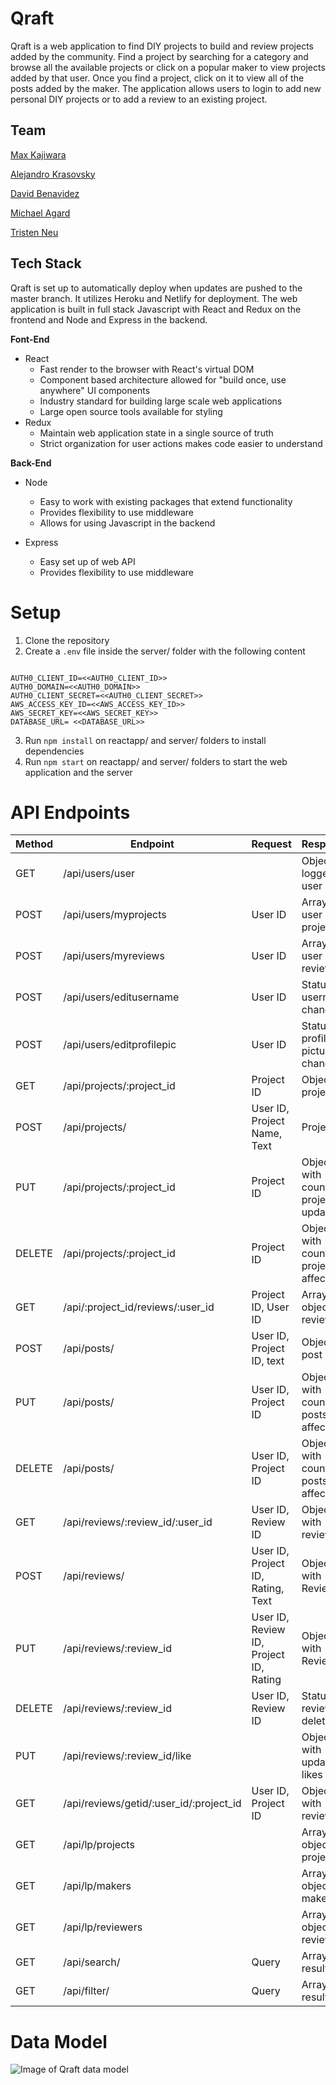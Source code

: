 # Qraft

Qraft is a web application to find DIY projects to build and review projects added by the community. Find a project by searching for a category and browse all the available projects or click on a popular maker to view projects added by that user. Once you find a project, click on it to view all of the posts added by the maker. The application allows users to login to add new personal DIY projects or to add a review to an existing project.

## Team

[Max Kajiwara](https://github.com/maxkajiwara)

[Alejandro Krasovsky](https://github.com/alejandrok93)

[David Benavidez](https://github.com/DavidBenavidez123)

[Michael Agard](https://github.com/michaelagard)

[Tristen Neu](https://github.com/tristenneu)

## Tech Stack

Qraft is set up to automatically deploy when updates are pushed to the master branch. It utilizes Heroku and Netlify for deployment. The web application is built in full stack Javascript with React and Redux on the frontend and Node and Express in the backend.

**Font-End**

- React
  - Fast render to the browser with React's virtual DOM
  - Component based architecture allowed for "build once, use anywhere" UI components
  - Industry standard for building large scale web applications
  - Large open source tools available for styling
- Redux
  - Maintain web application state in a single source of truth
  - Strict organization for user actions makes code easier to understand

**Back-End**

- Node

  - Easy to work with existing packages that extend functionality
  - Provides flexibility to use middleware
  - Allows for using Javascript in the backend

- Express
  - Easy set up of web API
  - Provides flexibility to use middleware

# Setup

1. Clone the repository
2. Create a `.env` file inside the server/ folder with the following content

```

AUTH0_CLIENT_ID=<<AUTH0_CLIENT_ID>>
AUTH0_DOMAIN=<<AUTH0_DOMAIN>>
AUTH0_CLIENT_SECRET=<<AUTH0_CLIENT_SECRET>>
AWS_ACCESS_KEY_ID=<<AWS_ACCESS_KEY_ID>>
AWS_SECRET_KEY=<<AWS_SECRET_KEY>>
DATABASE_URL= <<DATABASE_URL>>

```

3. Run `npm install` on reactapp/ and server/ folders to install dependencies
4. Run `npm start` on reactapp/ and server/ folders to start the web application and the server

# API Endpoints

| Method | Endpoint                                | Request                                | Response                               |
| ------ | --------------------------------------- | -------------------------------------- | -------------------------------------- |
| GET    | /api/users/user                         |                                        | Object of logged in user info          |
| POST   | /api/users/myprojects                   | User ID                                | Array of user projects                 |
| POST   | /api/users/myreviews                    | User ID                                | Array of user reviews                  |
| POST   | /api/users/editusername                 | User ID                                | Status of username change              |
| POST   | /api/users/editprofilepic               | User ID                                | Status of profile picture change       |
| GET    | /api/projects/:project_id               | Project ID                             | Object of project                      |
| POST   | /api/projects/                          | User ID, Project Name, Text            | Project ID                             |
| PUT    | /api/projects/:project_id               | Project ID                             | Object with count of projects updated  |
| DELETE | /api/projects/:project_id               | Project ID                             | Object with count of projects affected |
| GET    | /api/:project_id/reviews/:user_id       | Project ID, User ID                    | Array of objects of reviews            |
| POST   | /api/posts/                             | User ID, Project ID, text              | Object of post id                      |
| PUT    | /api/posts/                             | User ID, Project ID                    | Object with count of posts affected    |
| DELETE | /api/posts/                             | User ID, Project ID                    | Object with count of posts affected    |
| GET    | /api/reviews/:review_id/:user_id        | User ID, Review ID                     | Object with review                     |
| POST   | /api/reviews/                           | User ID, Project ID, Rating, Text      | Object with Review ID                  |
| PUT    | /api/reviews/:review_id                 | User ID, Review ID, Project ID, Rating | Object with Review ID                  |
| DELETE | /api/reviews/:review_id                 | User ID, Review ID                     | Status of review deleted               |
| PUT    | /api/reviews/:review_id/like            |                                        | Object with updated likes              |
| GET    | /api/reviews/getid/:user_id/:project_id | User ID, Project ID                    | Object with review ID                  |
| GET    | /api/lp/projects                        |                                        | Array of objects of projects           |
| GET    | /api/lp/makers                          |                                        | Array of objects of makers             |
| GET    | /api/lp/reviewers                       |                                        | Array of objects of reviewers          |
| GET    | /api/search/                            | Query                                  | Array of results                       |
| GET    | /api/filter/                            | Query                                  | Array of results                       |

# Data Model

![Image of Qraft data model](https://ratemydiy.s3.amazonaws.com/1552410351760)
